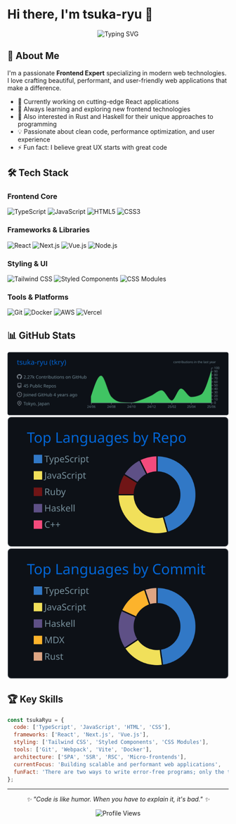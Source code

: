 # Hi there, I'm tsuka-ryu 👋

<div align="center">
  <img src="https://readme-typing-svg.herokuapp.com?font=Fira+Code&weight=500&size=24&pause=1000&color=61DAFB&center=true&vCenter=true&width=500&lines=Frontend+Expert;React+%7C+Next.js+%7C+TypeScript;Building+Modern+Web+Experiences" alt="Typing SVG" />
</div>

## 🚀 About Me

I'm a passionate **Frontend Expert** specializing in modern web technologies. I love crafting beautiful, performant, and user-friendly web applications that make a difference.

- 🔭 Currently working on cutting-edge React applications
- 🌱 Always learning and exploring new frontend technologies
- 🦀 Also interested in Rust and Haskell for their unique approaches to programming
- 💡 Passionate about clean code, performance optimization, and user experience
- ⚡ Fun fact: I believe great UX starts with great code

## 🛠️ Tech Stack

### Frontend Core
![TypeScript](https://img.shields.io/badge/TypeScript-007ACC?style=for-the-badge&logo=typescript&logoColor=white)
![JavaScript](https://img.shields.io/badge/JavaScript-F7DF1E?style=for-the-badge&logo=javascript&logoColor=black)
![HTML5](https://img.shields.io/badge/HTML5-E34F26?style=for-the-badge&logo=html5&logoColor=white)
![CSS3](https://img.shields.io/badge/CSS3-1572B6?style=for-the-badge&logo=css3&logoColor=white)

### Frameworks & Libraries
![React](https://img.shields.io/badge/React-20232A?style=for-the-badge&logo=react&logoColor=61DAFB)
![Next.js](https://img.shields.io/badge/Next.js-000000?style=for-the-badge&logo=next.js&logoColor=white)
![Vue.js](https://img.shields.io/badge/Vue.js-35495E?style=for-the-badge&logo=vue.js&logoColor=4FC08D)
![Node.js](https://img.shields.io/badge/Node.js-43853D?style=for-the-badge&logo=node.js&logoColor=white)

### Styling & UI
![Tailwind CSS](https://img.shields.io/badge/Tailwind_CSS-38B2AC?style=for-the-badge&logo=tailwind-css&logoColor=white)
![Styled Components](https://img.shields.io/badge/styled--components-DB7093?style=for-the-badge&logo=styled-components&logoColor=white)
![CSS Modules](https://img.shields.io/badge/CSS_Modules-000000?style=for-the-badge&logo=css3&logoColor=white)

### Tools & Platforms
![Git](https://img.shields.io/badge/Git-F05032?style=for-the-badge&logo=git&logoColor=white)
![Docker](https://img.shields.io/badge/Docker-2496ED?style=for-the-badge&logo=docker&logoColor=white)
![AWS](https://img.shields.io/badge/AWS-232F3E?style=for-the-badge&logo=amazon-aws&logoColor=white)
![Vercel](https://img.shields.io/badge/Vercel-000000?style=for-the-badge&logo=vercel&logoColor=white)

## 📊 GitHub Stats

<div align="center">
  <img src="https://raw.githubusercontent.com/tsuka-ryu/tsuka-ryu/main/profile-summary-card-output/github_dark/0-profile-details.svg" alt="Profile Details" />
</div>

<div align="center">
  <img src="https://raw.githubusercontent.com/tsuka-ryu/tsuka-ryu/main/profile-summary-card-output/github_dark/1-repos-per-language.svg" alt="Repos per Language" />
  <img src="https://raw.githubusercontent.com/tsuka-ryu/tsuka-ryu/main/profile-summary-card-output/github_dark/2-most-commit-language.svg" alt="Most Committed Language" />
</div>

## 🏆 Key Skills

```javascript
const tsukaRyu = {
  code: ['TypeScript', 'JavaScript', 'HTML', 'CSS'],
  frameworks: ['React', 'Next.js', 'Vue.js'],
  styling: ['Tailwind CSS', 'Styled Components', 'CSS Modules'],
  tools: ['Git', 'Webpack', 'Vite', 'Docker'],
  architecture: ['SPA', 'SSR', 'RSC', 'Micro-frontends'],
  currentFocus: 'Building scalable and performant web applications',
  funFact: 'There are two ways to write error-free programs; only the third one works'
};
```

---

<div align="center">
  <i>✨ "Code is like humor. When you have to explain it, it's bad." ✨</i>
</div>

<div align="center">
  
  ![Profile Views](https://komarev.com/ghpvc/?username=tsuka-ryu&color=blueviolet&style=flat-square)
  
</div>
